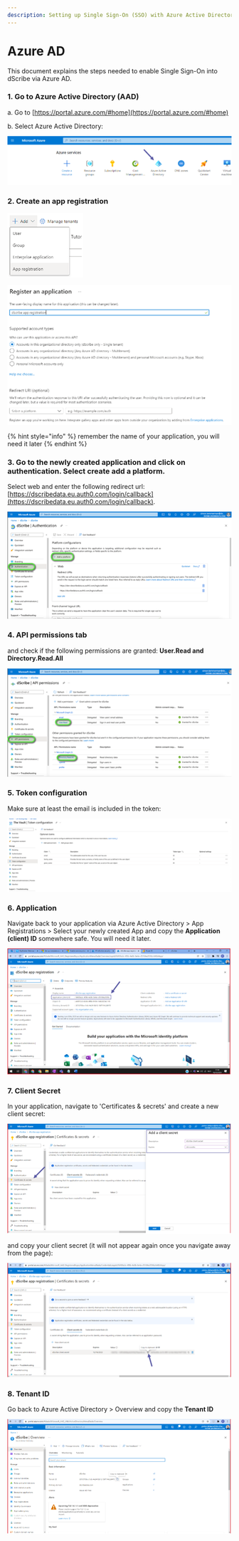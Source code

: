 ```yaml
---
description: Setting up Single Sign-On (SSO) with Azure Active Directory
---
```


# Azure AD

This document explains the steps needed to enable Single Sign-On into dScribe via Azure AD.

### 1. Go to Azure Active Directory (AAD)

a.     Go to [https://portal.azure.com/#home](https://portal.azure.com/#home)

b.     Select Azure Active Directory:

![](<../../.gitbook/assets/Picture 1.png>)

### 2. Create an app registration

![](../../.gitbook/assets/Picture2.png)

![](../../.gitbook/assets/Picture3.png)

{% hint style="info" %}
remember the name of your application, you will need it later
{% endhint %}

### 3. Go to the newly created application and click on authentication. Select create add a platform.

Select web and enter the following redirect url: [https://dscribedata.eu.auth0.com/login/callback](https://dscribedata.eu.auth0.com/login/callback).

![](../../.gitbook/assets/platformconfig.png)

### 4. API permissions tab&#x20;

and check if the following permissions are granted: **User.Read and Directory.Read.All**

![](../../.gitbook/assets/apipermissions.png)

### **5. Token configuration**

Make sure at least the email is included in the token:

![](../../.gitbook/assets/tokenconfig.png)

### 6. Application

Navigate back to your application via Azure Active Directory > App Registrations > Select your newly created App and copy the **Application (client) ID** somewhere safe. You will need it later.

![](../../.gitbook/assets/appid.png)

### 7. Client Secret

In your application, navigate to 'Certificates & secrets' and create a new client secret:

![](../../.gitbook/assets/createsecret.png)

and copy your client secret (it will not appear again once you navigate away from the page):

![](../../.gitbook/assets/copysecret.png)

### 8. Tenant ID

Go back to Azure Active Directory > Overview and copy the **Tenant ID**

![](../../.gitbook/assets/tenantid.png)

